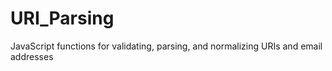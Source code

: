 URI_Parsing
===========

JavaScript functions for validating, parsing, and normalizing URIs and email addresses
